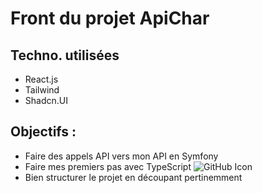 # Front du projet ApiChar

## Techno. utilisées
- React.js
- Tailwind
- Shadcn.UI

## Objectifs : 
- Faire des appels API vers mon API en Symfony
- Faire mes premiers pas avec TypeScript ![GitHub Icon](https://icongr.am/devicon/typescript-plain.svg?size=128&color=currentColor
)
- Bien structurer le projet en découpant pertinemment